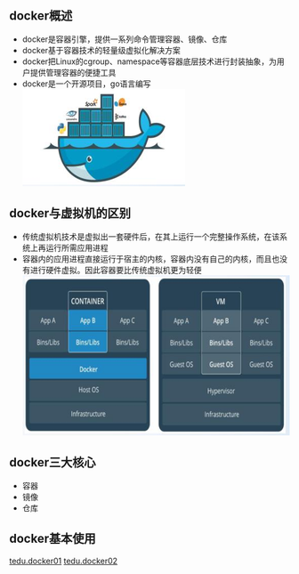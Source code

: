 ## docker概述
- docker是容器引擎，提供一系列命令管理容器、镜像、仓库
- docker基于容器技术的轻量级虚拟化解决方案
- docker把Linux的cgroup、namespace等容器底层技术进行封装抽象，为用户提供管理容器的便捷工具
- docker是一个开源项目，go语言编写
![docker](https://github.com/youjiahe/k8s/blob/master/picture/docker.jpg)
## docker与虚拟机的区别
- 传统虚拟机技术是虚拟出一套硬件后，在其上运行一个完整操作系统，在该系统上再运行所需应用进程
- 容器内的应用进程直接运行于宿主的内核，容器内没有自己的内核，而且也没有进行硬件虚拟。因此容器要比传统虚拟机更为轻便
![container_VS_VM](https://github.com/youjiahe/k8s/blob/master/picture/container_VM.jpg)
## docker三大核心
- 容器
- 镜像
- 仓库
## docker基本使用
[tedu.docker01](https://github.com/youjiahe/note/blob/master/11.cloud/CLD5.sh)
[tedu.docker02](https://github.com/youjiahe/note/blob/master/11.cloud/CLD6.sh)

